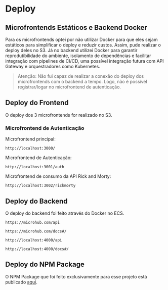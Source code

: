 # Deploy

## Microfrontends Estáticos e Backend Docker

Para os microfrontends optei por não utilizar Docker para que eles sejam estáticos para simplificar o deploy e reduzir custos. Assim, pude realizar o deploy deles no S3. Já no backend utilizei Docker para garantir reprodutibilidade do ambiente, isolamento de dependências e facilitar integração com pipelines de CI/CD, uma possível integração futura com API Gateway e orquestradores como Kubernetes.

> Atenção: Não fui capaz de realizar a conexão do deploy dos microfrontends com o backend a tempo. Logo, não é possível registrar/logar no microfrontend de autenticação.

## Deploy do Frontend

O deploy dos 3 microfrontends for realizado no S3.

### Microfrontend de Autenticação

Microfrontend principal:

```
http://localhost:3000/
```

Microfrontend de Autenticação:

```
http://localhost:3001/auth
```

Microfrontend de consumo da API Rick and Morty:

```
http://localhost:3002/rickmorty
```

## Deploy do Backend

O deploy do backend foi feito através do Docker no ECS.

```
https://microhub.com/api
```

```
https://microhub.com/docs#/
```

```
http://localhost:4000/api
```

```
http://localhost:4000/docs#/
```

## Deploy do NPM Package

O NPM Package que foi feito exclusivamente para esse projeto está publicado [aqui](https://www.npmjs.com/package/@felipemalli-libs/microhub-ui`).
